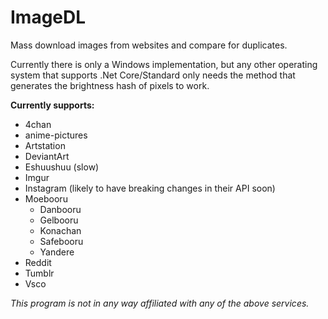 # ImageDL
Mass download images from websites and compare for duplicates.

Currently there is only a Windows implementation, but any other operating system that supports .Net Core/Standard only needs the method that generates the brightness hash of pixels to work.

**Currently supports:**
* 4chan
* anime-pictures
* Artstation
* DeviantArt
* Eshuushuu (slow)
* Imgur
* Instagram (likely to have breaking changes in their API soon)
* Moebooru
  * Danbooru
  * Gelbooru
  * Konachan
  * Safebooru
  * Yandere
* Reddit
* Tumblr
* Vsco

*This program is not in any way affiliated with any of the above services.*

